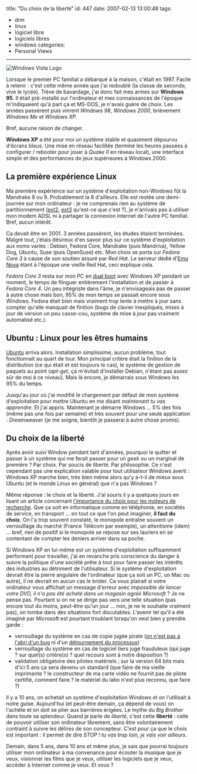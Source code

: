 title: "Du choix de la liberté"
id: 447
date: 2007-02-13 13:00:48
tags:
- drm
- linux
- logiciel libre
- logiciels libres
- windows
categories:
- Personal Views
---

![Windows Vista Logo](/images/2007/02/windows-vista.gif)

Lorsque le premier PC familial a débarqué à la maison, c'était en 1997\. Facile à retenir : c'est cette même année que j'ai redoublé (la classe de seconde, vive le lycée). Trève de bavardage, j'ai donc fait mes armes sur **Windows 95**. Il était pré-installé sur l'ordinateur et mes connaissances de l'époque m'indiquaient qu'à part ça et MS-DOS, je n'avais guère de choix. Les années passèrent puis vinrent _Windows 98_, _Windows 2000_, brièvement _Windows Me_ et _Windows XP_.

Bref, aucune raison de changer.
<!--more-->
**Windows XP** a été pour moi un système stable et quasiment dépourvu d'écrans bleus. Une mise en réseau facilitée (terminé les heures passées à configurer / rebooter pour jouer à _Quake II_ en réseau local), une interface simple et des performances de jeux supérieures à Windows 2000.

## La première expérience Linux

Ma première expérience sur un système d'exploitation non-Windows fût la Mandrake 8 ou 9\. Probablement la 8 d'ailleurs. Elle est restée une demi-journée sur mon ordinateur : je ne comprenais rien au système de partitionnement ([ext2](http://fr.wikipedia.org/wiki/Ext2), [ext3](http://fr.wikipedia.org/wiki/Ext3) qu'est-ce que c'est ?), je n'arrivais pas à utiliser mon modem ADSL ni à partager la connexion Internet de l'autre PC familial. Bref, aucun intérêt.

Ca devait être en 2001\. 3 années passèrent, les études étaient terminées. Malgré tout, j'étais désireux d'en savoir plus sur ce système d'exploitation aux noms variés : Debian, Fedora Core, Mandrake (puis Mandriva), Yellow Dog, Ubuntu, Suse (puis OpenSuse) etc. Mon choix se porta sur _Fedora Core 3_ à cause de son soutien assuré par _Red Hat_. Le serveur dédié d'[Emu Nova](http://www.emunova.net) étant à l'époque une vieille Red Hat, ceci explique cela.

_Fedora Core 3_ resta sur mon PC en [dual boot](http://fr.wikipedia.org/wiki/Multiboot) avec Windows XP pendant un moment, le temps de flinguer entièrement l'installation et de passer à _Fedora Core 4_. Un peu intégriste dans l'âme, je n'envisageais pas de passer à autre chose mais bon, 95% de mon temps se passait encore sous Windows. Fedora était bien mais vraiment trop lente à mettre à jour sans compter qu'elle manquait de finition (bugs de clavier inexpliqués, mises à jour de version un peu casse-cou, système de mise à jour pas vraiment automatisé etc.).

## Ubuntu : Linux pour les êtres humains

[Ubuntu](http://www.ubuntu-fr.org) arriva alors. Installation simplissime, aucun problème, tout fonctionnait au quart de tour. Mon principal critère était la finition de la distribution (ce qui était et est toujours le cas), le système de gestion de paquets au point (_apt-get_, ça m'évitait d'installer Debian, n'étant pas assez sûr de moi à ce niveau). Mais là encore, je démarrais sous Windows les 95% du temps.

Jusqu'au jour où j'ai modifié le chargement par défaut de mon système d'exploitation pour mettre Ubuntu en me disant <cite>maintenant tu vas apprendre</cite>. Et j'ai appris. Maintenant je démarre Windows ... 5% des fois (même pas une fois par semaine) et très souvent pour une seule application : _Dreamweaver_ (je me soigne, bientôt je passerai à autre chose promis).

## Du choix de la liberté

Après avoir suivi Window pendant tant d'années, pourquoi le quitter et passer à un système qui me ferait passer pour un _geek_ ou un marginal de première ? Par choix. Par soucis de liberté. Par philosophie.
Ce n'est cependant pas une explication valable pour tout utilisateur Windows averti : Windows XP marche bien, très bien même alors qu'y a-t-il de mieux sous Ubuntu (et le monde Linux en général) que n'a pas Windows ?

Même réponse : le choix et la liberté. J'ai souris il y a quelques jours en lisant un article concernant [l'importance du choix pour les moteurs de recherche](http://standblog.org/blog/post/2007/02/06/De-limportance-du-choix-y-compris-pour-les-moteurs-de-recherche-et-les-services-en-ligne). Que ça soit en informatique comme en téléphonie, en sociétés de service, en transport ... en tout ce que l'on peut imaginer, **il faut du choix**. On l'a trop souvent constaté, le monopole entraîne souvent un verrouillage du marché (France Télécom par exemple), un attentisme (idem) ... bref, rien de positif si le monopole se repose sur ses lauriers en se contentant de compter les deniers arriver dans sa poche.

Si Windows XP en lui-même est un système d'exploitation suffisamment performant pour travailler, j'ai en revanche pris conscience du danger à suivre la politique d'une société prête à tout pour faire passer les intérêts des industries au détriment de l'utilisateur. Si le système d'exploitation devrait être la pierre angulaire de l'ordinateur (que ça soit un PC, un Mac ou autre), il ne devrait en aucun cas le brider. Ca vous plairait si votre ordinateur vous affichait un message d'erreur avec <cite>impossible de lancer votre DVD, il n'a pas été acheté dans un magasin agréé Microsoft</cite> ? Je ne pense pas. Pourtant si on ne se dirige pas vers une telle situation (pas encore tout du moins, peut-être qu'un jour ... non, je ne le souhaite vraiment pas), on tombe dans des situations fort discutables. L'avenir tel qu'il a été imaginé par Microsoft est pourtant troublant lorsqu'on veut bien y prendre garde :

*   verrouillage du système en cas de copie jugée pirate ([on n'est pas à l'abri d'un bug](http://www.clubic.com/actualite-20342-faille-dans-la-verification-des-licences-windows.html) ni d'un [détournement du processus](http://www.clubic.com/actualite-36219-le-ver-qui-se-faisait-passer-pour-le-programme-wga.html))
*   verrouillage du système en cas de logiciel tiers jugé frauduleux (qui juge ? sur quel(s) critère(s) ? quel recours sont à notre disposition ?)
*   validation obligatoire des pilotes matériels ; sur la version 64 bits mais d'ici 5 ans ça sera devenu un standard (que faire de ma vieille imprimante ? le constructeur de ma carte vidéo ne fournit pas de pilote certifié, comment faire ? le matériel du labo n'est plus reconnu, que faire ?)

Il y a 10 ans, on achetait un système d'exploitation Windows et on l'utilisait à notre guise. Aujourd'hui (et peut-être demain, ça dépend de vous) on l'achète et on doit se plier aux barrières érigées. Le mythe du _Big Brother_ dans toute sa splendeur. Quand je parle de _liberté_, c'est cette **liberté** : celle de pouvoir utiliser son ordinateur librement, sans être volontairement contraint à suivre les délires de son concepteur. C'est pour ça que le choix est important : il permet de dire <cite>STOP ! tu vas trop loin, je vais voir ailleurs</cite>.

Demain, dans 5 ans, dans 10 ans et même plus, je sais que pourrai toujours utiliser mon ordinateur à ma convenance pour écouter la musique que je veux, visionner les films que je veux, utiliser les logiciels que je veux, accéder à Internet comme je veux. Et vous ?